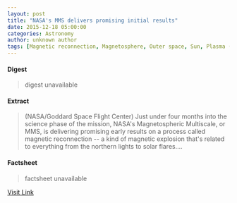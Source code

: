 ```yaml
---
layout: post
title: "NASA's MMS delivers promising initial results"
date: 2015-12-18 05:00:00
categories: Astronomy
author: unknown author
tags: [Magnetic reconnection, Magnetosphere, Outer space, Sun, Plasma (physics), Goddard Space Flight Center, Magnetic field, Energy, Physics, Physical sciences, Nature, Applied and interdisciplinary physics, Space science, Astronomy]
---
```



#### Digest
>digest unavailable

#### Extract
>(NASA/Goddard Space Flight Center) Just under four months into the science phase of the mission, NASA's Magnetospheric Multiscale, or MMS, is delivering promising early results on a process called magnetic reconnection -- a kind of magnetic explosion that's related to everything from the northern lights to solar flares....

#### Factsheet
>factsheet unavailable

[Visit Link](http://www.eurekalert.org/pub_releases/2015-12/nsfc-nmd121815.php)


